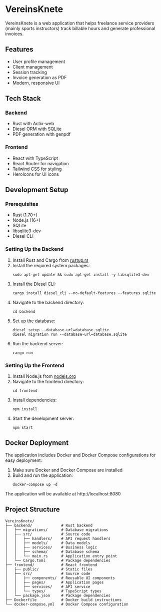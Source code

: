 # VereinsKnete

VereinsKnete is a web application that helps freelance service providers (mainly sports instructors) track billable hours and generate professional invoices.

## Features

- User profile management
- Client management
- Session tracking
- Invoice generation as PDF
- Modern, responsive UI

## Tech Stack

### Backend
- Rust with Actix-web
- Diesel ORM with SQLite
- PDF generation with genpdf

### Frontend
- React with TypeScript
- React Router for navigation
- Tailwind CSS for styling
- HeroIcons for UI icons

## Development Setup

### Prerequisites
- Rust (1.70+)
- Node.js (16+)
- SQLite
- libsqlite3-dev
- Diesel CLI

### Setting Up the Backend

1. Install Rust and Cargo from [rustup.rs](https://rustup.rs/)
2. Install the required system packages:
   ```
   sudo apt-get update && sudo apt-get install -y libsqlite3-dev
   ```
3. Install the Diesel CLI:
   ```
   cargo install diesel_cli --no-default-features --features sqlite
   ```
4. Navigate to the backend directory:
   ```
   cd backend
   ```
5. Set up the database:
   ```
   diesel setup --database-url=database.sqlite
   diesel migration run --database-url=database.sqlite
   ```
6. Run the backend server:
   ```
   cargo run
   ```

### Setting Up the Frontend

1. Install Node.js from [nodejs.org](https://nodejs.org/)
2. Navigate to the frontend directory:
   ```
   cd frontend
   ```
3. Install dependencies:
   ```
   npm install
   ```
4. Start the development server:
   ```
   npm start
   ```

## Docker Deployment

The application includes Docker and Docker Compose configurations for easy deployment:

1. Make sure Docker and Docker Compose are installed
2. Build and run the application:
   ```
   docker-compose up -d
   ```

The application will be available at http://localhost:8080

## Project Structure

```
VereinsKnete/
├── backend/             # Rust backend
│   ├── migrations/      # Database migrations
│   ├── src/             # Source code
│   │   ├── handlers/    # API request handlers
│   │   ├── models/      # Data models
│   │   ├── services/    # Business logic
│   │   ├── schema/      # Database schema
│   │   └── main.rs      # Application entry point
│   └── Cargo.toml       # Package dependencies
├── frontend/            # React frontend
│   ├── public/          # Static files
│   ├── src/             # Source code
│   │   ├── components/  # Reusable UI components
│   │   ├── pages/       # Application pages
│   │   ├── services/    # API service
│   │   └── types/       # TypeScript types
│   └── package.json     # Package dependencies
├── Dockerfile           # Docker build instructions
└── docker-compose.yml   # Docker Compose configuration
```
